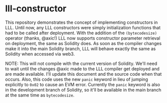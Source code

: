 # lll-constructor

This repository demonstrates the concept of implementing constructors in LLL. Until now, any LLL constructors were simply initialization functions that had to be called after deployment. With the addition of the `(bytecodesize)` operator (thanks, @axic!) LLL now supports constructor parameter retrieval on deployment, the same as Solidity does. As soon as the compiler changes make it into the main Solidity branch, LLL will behave exactly the same as Solidity when accessed via web3.

NOTE: This will not compile with the current version of Solidity. We'll need to wait until the changes @axic made to the LLL compiler get deployed and are made available. I'll update this document and the source code when that occurs. Also, this code uses the new `panic` keyword in lieu of jumping explicitly to `0x02` to cause an EVM error. Currently the `panic` keyword is also in the development branch of Solidity, so it'll be available in the main branch at the same time as `bytecodesize`.
